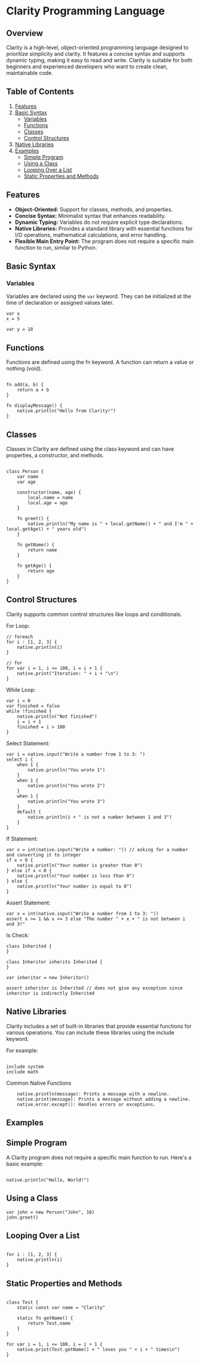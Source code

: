 # Clarity Programming Language

## Overview

Clarity is a high-level, object-oriented programming language designed to prioritize simplicity and clarity. It features a concise syntax and supports dynamic typing, making it easy to read and write. Clarity is suitable for both beginners and experienced developers who want to create clean, maintainable code.

## Table of Contents

1. [Features](#features)
2. [Basic Syntax](#basic-syntax)
   - [Variables](#variables)
   - [Functions](#functions)
   - [Classes](#classes)
   - [Control Structures](#control-structures)
3. [Native Libraries](#native-libraries)
4. [Examples](#examples)
   - [Simple Program](#simple-program)
   - [Using a Class](#using-a-class)
   - [Looping Over a List](#looping-over-a-list)
   - [Static Properties and Methods](#static-properties-and-methods)

## Features

- **Object-Oriented:** Support for classes, methods, and properties.
- **Concise Syntax:** Minimalist syntax that enhances readability.
- **Dynamic Typing:** Variables do not require explicit type declarations.
- **Native Libraries:** Provides a standard library with essential functions for I/O operations, mathematical calculations, and error handling.
- **Flexible Main Entry Point:** The program does not require a specific main function to run, similar to Python.

## Basic Syntax

### Variables

Variables are declared using the `var` keyword. They can be initialized at the time of declaration or assigned values later.

```clarity
var x
x = 5

var y = 10
```
## Functions

Functions are defined using the fn keyword. A function can return a value or nothing (void).

```clarity

fn add(a, b) {
    return a + b
}

fn displayMessage() {
    native.println("Hello from Clarity!")
}
```
## Classes

Classes in Clarity are defined using the class keyword and can have properties, a constructor, and methods.

```clarity

class Person {
    var name
    var age

    constructor(name, age) {
        local.name = name
        local.age = age
    }

    fn greet() {
        native.println("My name is " + local.getName() + " and I'm " + local.getAge() + " years old")
    }

    fn getName() {
        return name
    }

    fn getAge() {
        return age
    }
}
```
## Control Structures

Clarity supports common control structures like loops and conditionals.

For Loop:

```clarity
// foreach
for i : [1, 2, 3] {
    native.println(i)
}

// for
for var i = 1, i <= 100, i = i + 1 {
    native.print("Iteration: " + i + "\n")
}
```

While Loop:

```clarity
var i = 0
var finished = false
while !finished {
    native.println("Not finished")
    i = i + 1
    finished = i > 100
}
```

Select Statement:

```clarity
var i = native.input("Write a number from 1 to 3: ")
select i {
    when 1 {
        native.println("You wrote 1")
    }
    when 1 {
        native.println("You wrote 2")
    }
    when 1 {
        native.println("You wrote 3")
    }
    default {
        native.println(i + " is not a number between 1 and 3")
    }
}
```

If Statement:

```clarity
var x = int(native.input("Write a number: ")) // asking for a number and converting it to integer
if x > 0 {
    native.println("Your number is greater than 0")
} else if x < 0 {
    native.println("Your number is less than 0")
} else {
    native.println("Your number is equal to 0")
}
```

Assert Statement:

```clarity
var x = int(native.input("Write a number from 1 to 3: "))
assert x >= 1 && x <= 3 else "The number " + x + " is not between i and 3!"
```

Is Check:

```clarity
class Inherited {
}

class Inheritor inherits Inherited {
}

var inheritor = new Inheritor()

assert inheritor is Inherited // does not give any exception since inheritor is indirectly Inherited

```

## Native Libraries

Clarity includes a set of built-in libraries that provide essential functions for various operations. You can include these libraries using the include keyword.

For example:

```clarity

include system
include math
```
Common Native Functions
```clarity
    native.println(message): Prints a message with a newline.
    native.print(message): Prints a message without adding a newline.
    native.error.except(): Handles errors or exceptions.
```
## Examples
## Simple Program

A Clarity program does not require a specific main function to run. Here's a basic example:

```clarity

native.println("Hello, World!")
```
## Using a Class

```clarity
var john = new Person("John", 16)
john.greet()
```
## Looping Over a List
```clarity

for i : [1, 2, 3] {
    native.println(i)
}
```
## Static Properties and Methods

```clarity

class Test {
    static const var name = "Clarity"

    static fn getName() {
        return Test.name
    }
}

for var i = 1, i <= 100, i = i + 1 {
    native.print(Test.getName() + " loves you " + i + " times\n")
}
```
